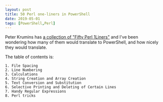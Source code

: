 ```yaml
---
layout: post
title: 50 Perl one-liners in PowerShell
date: 2019-05-01
tags: [PowerShell,Perl]
---
```


Peter Krumins has [a collection of "Fifty Perl 1Liners"](https://catonmat.net/ftp/perl1line.txt)
and I've been wondering how many of them would translate to PowerShell,
and how nicely they would translate.

The table of contents is:

    1. File Spacing
    2. Line Numbering
    3. Calculations
    4. String Creation and Array Creation
    5. Text Conversion and Substitution
    6. Selective Printing and Deleting of Certain Lines    
    7. Handy Regular Expressions
    8. Perl tricks
